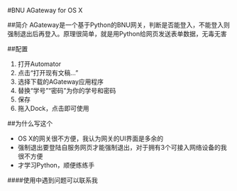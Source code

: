 #BNU AGateway for OS X

##简介
AGateway是一个基于Python的BNU网关，判断是否能登入，不能登入则强制退出后再登入。原理很简单，就是用Python给网页发送表单数据，无毒无害

##配置
1. 打开Automator
2. 点击“打开现有文稿...”
3. 选择下载的AGateway应用程序
4. 替换“学号”“密码”为你的学号和密码
5. 保存
6. 拖入Dock，点击即可使用

##为什么写这个
* OS X的网关很不方便，我认为网关的UI界面是多余的
* 强制退出要登陆自服务网页才能强制退出，对于拥有3个可接入网络设备的我很不方便
* 才学习Python，顺便练练手

####使用中遇到问题可以联系我
